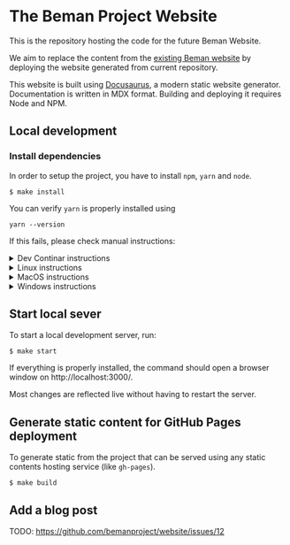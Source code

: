 # The Beman Project Website

This is the repository hosting the code for the future Beman Website.

We aim to replace the content from the [existing Beman website](https://www.bemanproject.org) by deploying the website generated from current repository.

This website is built using [Docusaurus](https://docusaurus.io/), a modern static website generator. 
Documentation is written in MDX format.
Building and deploying it requires Node and NPM.

## Local development

### Install dependencies

In order to setup the project, you have to install `npm`, `yarn` and `node`.

```shell
$ make install
```

You can verify `yarn` is properly installed using

```shell
yarn --version
```

If this fails, please check manual instructions:

<details>
<summary> Dev Continar instructions </summary>

This project includes a development container configuration for VS Code. To use it:

1. Install [Visual Studio Code](https://code.visualstudio.com/) and the [Dev Containers extension](https://marketplace.visualstudio.com/items?itemName=ms-vscode-remote.remote-containers).
2. Open the project in VS Code.
3. When prompted, reopen the project in the dev container.
4. The container will automatically install dependencies and set up the environment.
5. Go to the [Start local server](#start-local-sever) section.

</details>

<details>
<summary> Linux instructions</summary>

```shell
$ sudo apt install nodejs
$ sudo apt install npm
$ npm install
```

</details>

<details>
<summary> MacOS instructions</summary>

```shell
$ brew install node
$ brew install npm
$ npm install -g yarn
```

</details>

<details>
<summary> Windows instructions</summary>

```shell
$ winget install OpenJS.NodeJS
$ npm install -g yarn
```

</details>

## Start local sever

To start a local development server, run:
```shell
$ make start
```

If everything is properly installed, the command  should open a browser window on http://localhost:3000/.

Most changes are reflected live without having to restart the server.


## Generate static content for GitHub Pages deployment

To generate static from the project that can be served using any static contents hosting service (like `gh-pages`).

```shell
$ make build
```

## Add a blog post

TODO: https://github.com/bemanproject/website/issues/12
